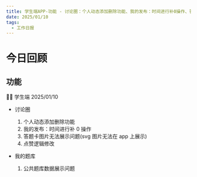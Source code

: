 ```yaml
---
title: 学生端APP-功能 - 讨论圈：个人动态添加删除功能、我的发布：时间进行补0操作、答题卡图片无法展示问题(svg图片无法在app上展示)、点赞逻辑修改；我的题库：公共题库数据展示问题
date: 2025/01/10
tags:
  - 工作日报
---
```


# 今日回顾

## 功能

👨‍🏫 学生端 2025/01/10

- 讨论圈

  1. 个人动态添加删除功能
  2. 我的发布：时间进行补 0 操作
  3. 答题卡图片无法展示问题(svg 图片无法在 app 上展示)
  4. 点赞逻辑修改

- 我的题库
  1. 公共题库数据展示问题
